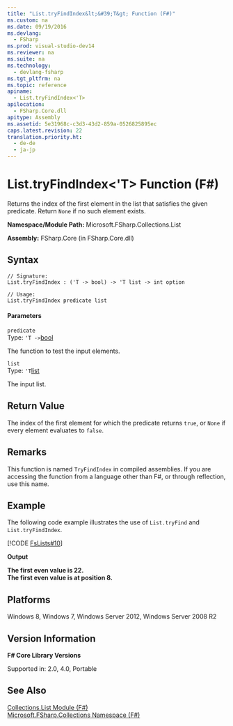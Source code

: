 ```yaml
---
title: "List.tryFindIndex&lt;&#39;T&gt; Function (F#)"
ms.custom: na
ms.date: 09/19/2016
ms.devlang: 
  - FSharp
ms.prod: visual-studio-dev14
ms.reviewer: na
ms.suite: na
ms.technology: 
  - devlang-fsharp
ms.tgt_pltfrm: na
ms.topic: reference
apiname: 
  - List.tryFindIndex<'T>
apilocation: 
  - FSharp.Core.dll
apitype: Assembly
ms.assetid: 5e31968c-c3d3-43d2-859a-0526825895ec
caps.latest.revision: 22
translation.priority.ht: 
  - de-de
  - ja-jp
---
```

# List.tryFindIndex&lt;&#39;T&gt; Function (F#)
Returns the index of the first element in the list that satisfies the given predicate. Return `None` if no such element exists.  
  
 **Namespace/Module Path:** Microsoft.FSharp.Collections.List  
  
 **Assembly:** FSharp.Core (in FSharp.Core.dll)  
  
## Syntax  
  
```  
// Signature:  
List.tryFindIndex : ('T -> bool) -> 'T list -> int option  
  
// Usage:  
List.tryFindIndex predicate list  
```  
  
#### Parameters  
 `predicate`  
 Type: `'T ->`[bool](../Topic/Core.bool%20Type%20Abbreviation%20\(F%23\).md)  
  
 The function to test the input elements.  
  
 `list`  
 Type: `'T`[list](../vs140/Collections.List--T--Union--F#-.md)  
  
 The input list.  
  
## Return Value  
 The index of the first element for which the predicate returns `true`, or `None` if every element evaluates to `false`.  
  
## Remarks  
 This function is named `TryFindIndex` in compiled assemblies. If you are accessing the function from a language other than F#, or through reflection, use this name.  
  
## Example  
 The following code example illustrates the use of `List.tryFind` and `List.tryFindIndex`.  
  
 [!CODE [FsLists#10](../CodeSnippet/VS_Snippets_Fsharp/fslists#10)]  
  
 **Output**  
  
 **The first even value is 22.**  
**The first even value is at position 8.**   
## Platforms  
 Windows 8, Windows 7, Windows Server 2012, Windows Server 2008 R2  
  
## Version Information  
 **F# Core Library Versions**  
  
 Supported in: 2.0, 4.0, Portable  
  
## See Also  
 [Collections.List Module (F#)](../vs140/Collections.List-Module--F#-.md)   
 [Microsoft.FSharp.Collections Namespace (F#)](../Topic/Microsoft.FSharp.Collections%20Namespace%20\(F%23\).md)